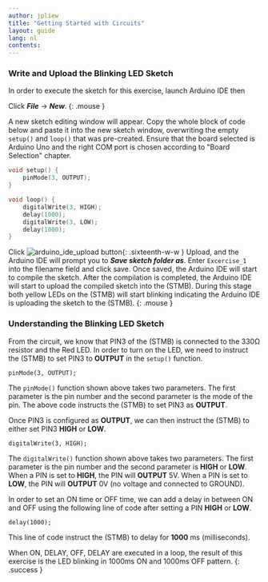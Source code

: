 ```yaml
---
author: jpliew
title: "Getting Started with Circuits"
layout: guide
lang: nl
contents:
---
```


### Write and Upload the Blinking LED Sketch

In order to execute the sketch for this exercise, launch Arduino IDE then 

Click ***File*** -> ***New***. 
{: .mouse }

A new sketch editing window will appear. Copy the whole block of code below and paste it into the new sketch window, overwriting the empty `setup()` and `loop()` that was pre-created. Ensure that the board selected is Arduino Uno and the right COM port is chosen according to "Board Selection" chapter.

```c
void setup() {
    pinMode(3, OUTPUT);
}

void loop() {
    digitalWrite(3, HIGH);
    delay(1000);
    digitalWrite(3, LOW);
    delay(1000);
}
```

Click ![arduino_ide_upload button](img/arduino_ide_upload_icon.svg){: .sixteenth-w-w } Upload, and the Arduino IDE will prompt you to ***Save sketch folder as***. Enter `Excercise_1` into the filename field and click save. Once saved, the Arduino IDE will start to compile the sketch. After the compilation is completed, the Arduino IDE will start to upload the compiled sketch into the (STMB). During this stage both yellow LEDs on the (STMB) will start blinking indicating the Arduino IDE is uploading the sketch to the (STMB).
{: .mouse }

### Understanding the Blinking LED Sketch

From the circuit, we know that PIN3 of the (STMB) is connected to the 330Ω resistor and the Red LED. In order to turn on the LED, we need to instruct the (STMB) to set PIN3 to **OUTPUT** in the `setup()` function.

`pinMode(3, OUTPUT);`

The `pinMode()` function shown above takes two parameters. The first parameter is the pin number and the second parameter is the mode of the pin. The above code instructs the (STMB) to set PIN3 as **OUTPUT**.

Once PIN3 is configured as **OUTPUT**, we can then instruct the (STMB) to either set PIN3 **HIGH** or **LOW**. 

`digitalWrite(3, HIGH);`

The `digitalWrite()` function shown above takes two parameters. The first parameter is the pin number and the second parameter is **HIGH** or **LOW**. When a PIN is set to **HIGH**, the PIN will **OUTPUT** 5V. When a PIN is set to **LOW**, the PIN will **OUTPUT** 0V (no voltage and connected to GROUND).

In order to set an ON time or OFF time, we can add a delay in between ON and OFF using the following line of code after setting a PIN **HIGH** or **LOW**.

`delay(1000);`

This line of code instruct the (STMB) to delay for **1000** ms (milliseconds).

When ON, DELAY, OFF, DELAY are executed in a loop, the result of this exercise is the LED blinking in 1000ms ON and 1000ms OFF pattern. 
{: .success }
